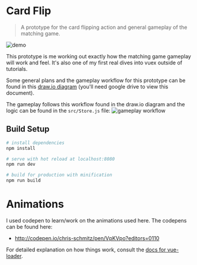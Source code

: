 # Card Flip

> A prototype for the card flipping action and general gameplay of the matching game.

![demo]()

This prototype is me working out exactly how the matching game gameplay will work and feel. It's also one of my first real dives into vuex outside of tutorials.

Some general plans and the gameplay workflow for this prototype can be found in this [draw.io diagram](https://drive.google.com/file/d/0Bxhfk2Nciu7jOXM4ZDBUZ2M2cUk/view?usp=sharing) (you'll need google drive to view this document).

The gameplay follows this workflow found in the draw.io diagram and the logic can be found in the `src/Store.js` file:
![gameplay workflow](readmeAttachments/gameplay-workflow.png)

## Build Setup

``` bash
# install dependencies
npm install

# serve with hot reload at localhost:8080
npm run dev

# build for production with minification
npm run build
```

# Animations
I used codepen to learn/work on the animations used here. The codepens can be found here:
- http://codepen.io/chris-schmitz/pen/VpKVpo?editors=0110

For detailed explanation on how things work, consult the [docs for vue-loader](http://vuejs.github.io/vue-loader).
